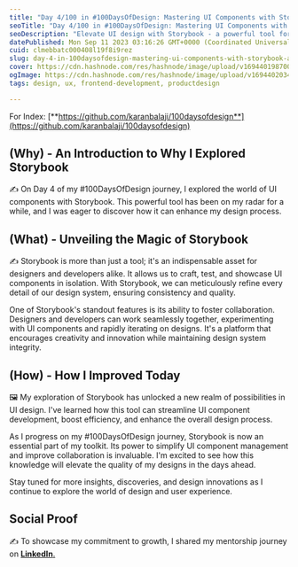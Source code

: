 ```yaml
---
title: "Day 4/100 in #100DaysOfDesign: Mastering UI Components with Storybook - A Designer's Essential Tool"
seoTitle: "Day 4/100 in #100DaysOfDesign: Mastering UI Components with Storybook"
seoDescription: "Elevate UI design with Storybook - a powerful tool for crafting and collaborating on UI components. #100DaysOfDesign #UIUX #Storyboo"
datePublished: Mon Sep 11 2023 03:16:26 GMT+0000 (Coordinated Universal Time)
cuid: clmebbatc000408l19f8i9rez
slug: day-4-in-100daysofdesign-mastering-ui-components-with-storybook-a-designers-essential-tool
cover: https://cdn.hashnode.com/res/hashnode/image/upload/v1694401987009/41e216fc-2d86-4a47-9426-2dd1b528de0f.jpeg
ogImage: https://cdn.hashnode.com/res/hashnode/image/upload/v1694402034869/fcebc55d-6cca-427c-8ab2-8422c7443dbd.jpeg
tags: design, ux, frontend-development, productdesign

---
```


For Index: [**https://github.com/karanbalaji/100daysofdesign**](https://github.com/karanbalaji/100daysofdesign)

## **(Why) - An Introduction to Why I Explored Storybook**

✍️ On Day 4 of my #100DaysOfDesign journey, I explored the world of UI components with Storybook. This powerful tool has been on my radar for a while, and I was eager to discover how it can enhance my design process.

## **(What) - Unveiling the Magic of Storybook**

✍️ Storybook is more than just a tool; it's an indispensable asset for designers and developers alike. It allows us to craft, test, and showcase UI components in isolation. With Storybook, we can meticulously refine every detail of our design system, ensuring consistency and quality.

One of Storybook's standout features is its ability to foster collaboration. Designers and developers can work seamlessly together, experimenting with UI components and rapidly iterating on designs. It's a platform that encourages creativity and innovation while maintaining design system integrity.

## **(How) - How I Improved Today**

🖼️ My exploration of Storybook has unlocked a new realm of possibilities in UI design. I've learned how this tool can streamline UI component development, boost efficiency, and enhance the overall design process.

As I progress on my #100DaysOfDesign journey, Storybook is now an essential part of my toolkit. Its power to simplify UI component management and improve collaboration is invaluable. I'm excited to see how this knowledge will elevate the quality of my designs in the days ahead.

Stay tuned for more insights, discoveries, and design innovations as I continue to explore the world of design and user experience.

## **Social Proof**

✍️ To showcase my commitment to growth, I shared my mentorship journey on [**LinkedIn**.](https://www.linkedin.com/posts/karanbalaji_day-4100-in-100daysofdesign-mastering-activity-7106838226983653377-qgJ7?utm_source=share&utm_medium=member_desktop)
